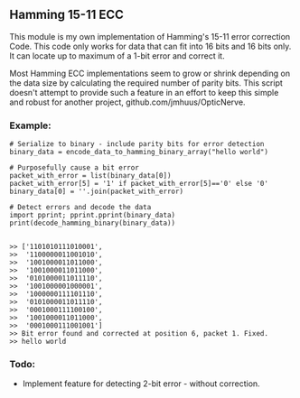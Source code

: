 ## Hamming 15-11 ECC

This module is my own implementation of Hamming's 15-11 error correction
Code. This code only works for data that can fit into 16 bits and 16 
bits only. It can locate up to maximum of a 1-bit error and correct it.

Most Hamming ECC implementations seem to grow or shrink
depending on the data size by calculating the required number of parity
bits. This script doesn't attempt to provide such a feature in an effort
to keep this simple and robust for another project, 
github.com/jmhuus/OpticNerve.


### Example:
```
# Serialize to binary - include parity bits for error detection
binary_data = encode_data_to_hamming_binary_array("hello world")

# Purposefully cause a bit error
packet_with_error = list(binary_data[0])
packet_with_error[5] = '1' if packet_with_error[5]=='0' else '0'
binary_data[0] = ''.join(packet_with_error)

# Detect errors and decode the data
import pprint; pprint.pprint(binary_data)
print(decode_hamming_binary(binary_data))


>> ['1101010111010001',
>>  '1100000011001010',
>>  '1001000011011000',
>>  '1001000011011000',
>>  '0101000011011110',
>>  '1001000001000001',
>>  '1000000111101110',
>>  '0101000011011110',
>>  '0001000111100100',
>>  '1001000011011000',
>>  '0001000111001001']
>> Bit error found and corrected at position 6, packet 1. Fixed.
>> hello world
```

### Todo:
* Implement feature for detecting 2-bit error - without correction.
